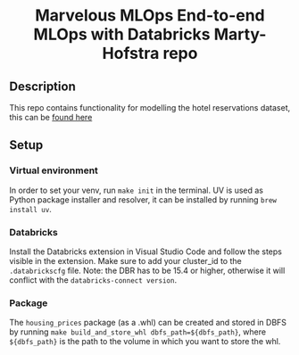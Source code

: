 <h1 align="center">
Marvelous MLOps End-to-end MLOps with Databricks Marty-Hofstra repo

## Description
This repo contains functionality for modelling the hotel reservations dataset, this can be [found here](https://www.kaggle.com/datasets/ahsan81/hotel-reservations-classification-dataset)
## Setup
### Virtual environment
In order to set your venv, run `make init` in the terminal. UV is used as Python package installer and resolver, it can be installed by running `brew install uv`.

### Databricks
Install the Databricks extension in Visual Studio Code and follow the steps visible in the extension. Make sure to add your cluster_id to the `.databrickscfg` file.
Note: the DBR has to be 15.4 or higher, otherwise it will conflict with the `databricks-connect version`.

### Package
The `housing_prices` package (as a .whl) can be created and stored in DBFS by running `make build_and_store_whl dbfs_path=${dbfs_path}`, where `${dbfs_path}` is the path to the volume in which you want to store the whl.